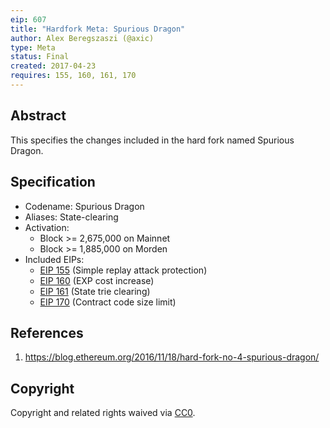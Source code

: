 ```yaml
---
eip: 607
title: "Hardfork Meta: Spurious Dragon"
author: Alex Beregszaszi (@axic)
type: Meta
status: Final
created: 2017-04-23
requires: 155, 160, 161, 170
---
```


## Abstract

This specifies the changes included in the hard fork named Spurious Dragon.

## Specification

- Codename: Spurious Dragon
- Aliases: State-clearing
- Activation:
  - Block >= 2,675,000 on Mainnet
  - Block >= 1,885,000 on Morden
- Included EIPs:
  - [EIP 155](https://eips.ethereum.org/EIPS/eip-155) (Simple replay attack protection)
  - [EIP 160](https://eips.ethereum.org/EIPS/eip-160) (EXP cost increase)
  - [EIP 161](https://eips.ethereum.org/EIPS/eip-161) (State trie clearing)
  - [EIP 170](https://eips.ethereum.org/EIPS/eip-170) (Contract code size limit)

## References

1. https://blog.ethereum.org/2016/11/18/hard-fork-no-4-spurious-dragon/

## Copyright

Copyright and related rights waived via [CC0](https://creativecommons.org/publicdomain/zero/1.0/).
